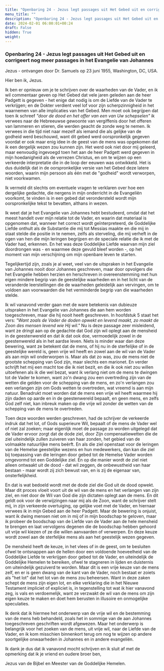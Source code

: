 ```yaml
---
title: "Openbaring 24 - Jezus legt passages uit Het Gebed uit en corrigeert nog meer passages in het Evangelie van Johannes"
menu_title: ""
description: "Openbaring 24 - Jezus legt passages uit Het Gebed uit en corrigeert nog meer passages in het Evangelie van Johannes"
date: 2024-02-01 06:00:01+00:24
draft: False
hidden: True
weight:
---
```

### Openbaring 24 - Jezus legt passages uit Het Gebed uit en corrigeert nog meer passages in het Evangelie van Johannes

Jezus - ontvangen door Dr. Samuels op 23 juni 1955, Washington, DC, USA.

Hier ben ik, Jezus.

Ik ben er opnieuw om je te schrijven over de waarheden van de Vader, en ik wil commentaar geven op Het Gebed dat vele jaren geleden aan de heer Padgett is gegeven - het enige dat nodig is om de Liefde van de Vader te verkrijgen; en de Dokter verdient veel lof voor zijn scherpzinnigheid in het waarnemen van alle implicaties van het Gebed. Men moet ook begrijpen dat toen ik schreef *"door de dood en het offer van een van Uw schepselen"* ik verwees naar de Hebreeuwse gewoonte van vergiffenis door het offeren van lammeren en stieren, die werden geacht de zonde weg te nemen. Ik verwees in die tijd niet naar mezelf als iemand die als gelijke van de godheid werd beschouwd, want dit gebed werd oorspronkelijk gegeven voordat er ook maar enig idee in de geest van de mens was opgekomen dat ik een dergelijk wezen zou kunnen zijn. Het werd ook niet door mij geleerd, maar eenvoudig ingevoegd toen het aan de heer Padgett werd gegeven in mijn hoedanigheid als de verrezen Christus, en om te wijzen op een verkeerde interpretatie die in de loop der eeuwen was ontwikkeld. Het is dus duidelijk dat in de oorspronkelijke versie van het Gebed deze latere woorden, waarin mijn persoon als één met de "godheid" wordt verworpen, niet voorkwamen.

Ik vermeld dit slechts om eventuele vragen te verklaren over hoe een dergelijke gedachte, die nergens in mijn onderricht in de Evangeliën voorkomt, te vinden is in een gebed dat verondersteld wordt mijn oorspronkelijke tekst te bevatten, althans in wezen.

Ik weet dat je het Evangelie van Johannes hebt bestudeerd, omdat dat het meest handelt over mijn relatie tot de Vader, en waarin dat materiaal is opgenomen dat, wanneer het correct wordt geïnterpreteerd, de Goddelijke Liefde onthult als de Substantie die mij tot Messias maakte en die mij in staat stelde die positie in te nemen, zelfs als sterveling, die mij verheft in de ogen van hen die mijn leringen begrijpen en de speciale relatie die ik met de Vader had, erkennen. En het was deze Goddelijke Liefde waarvan mijn ziel doordrongen was - en waarmee deze gevuld bleef worden -, op het moment van mijn verschijning om mijn openbare leven te starten.

Tegelijkertijd zijn, zoals je al weet, veel van de uitspraken in het Evangelie van Johannes nooit door Johannes geschreven, maar door opvolgers die het Evangelie hebben herzien en herschreven in overeenstemming met hun eigen mindere begrip van de geestelijke waarheden en in het licht van de veranderde leerstellingen die de waarheden geleidelijk aan vervingen, om te voldoen aan voorwaarden die het verminderde begrip van die waarheden stelde.

Ik wil vanavond verder gaan met de ware betekenis van dubieuze uitspraken in het Evangelie van Johannes die aan hem worden toegeschreven, maar die hij nooit heeft geschreven. In hoofdstuk 5 staat het vers: *"Want zoals de Vader de doden opwekt en levend maakt, zo maakt de Zoon des mensen levend wie Hij wil."* Nu is deze passage zeer misleidend, want ze dringt aan op de gedachte dat God zijn wil oplegt aan de mensheid in de geestenwereld en dat ik dat ook doe, vermoedelijk zowel in de geestenwereld als in het aardse leven. Niets is minder waar dan deze bewering, want ze betekent dat de mens, of hij nu in de sterfelijke of in de geestelijke wereld is, geen vrije wil heeft en zowel aan de wil van de Vader als aan mijn wil onderworpen is. Maar als dat zo was, zou de mens niet de grootste schepping van God zijn, maar slechts een marionet. En verder schrijft het mij een macht toe die ik niet bezit, en die ik ook niet zou willen uitoefenen als ik die wel bezat, want ik verlang niet om de mens te dwingen tot de Vader te komen, want zo'n dwang zou een overtreding zijn van de wetten die gelden voor de schepping van de mens, en zo'n verlangen zou een verlangen zijn om Gods wetten te overtreden, wat vreemd is aan mijn natuur. Benadrukt moet worden dat de mens een vrije wil heeft waarmee hij zijn daden op aarde en in de geestenwereld bepaalt, en geen mens, en zelfs God zelf niet, kan inbreuk maken op die vrije wil zonder de wetten van de schepping van de mens te overtreden.

Toen deze woorden werden geschreven, had de schrijver de verkeerde indruk dat het lot, of Gods superieure Wil, bepaalt of de mens de Vader wel of niet zal zoeken; maar eigenlijk moet de passage zo worden uitgelegd dat de Vader ervoor zorgt dat de dode ziel, door Zijn compensatiewetten die de ziel uiteindelijk zullen zuiveren van haar zonden, het gebied van de volmaakte natuurlijke mens beërft. En als die ziel openstaat voor de leringen van de Hemelse geestelijke wezens en hun medewerkers, dan kan die ziel bij toepassing van die leringen door gebed tot de Hemelse Vader worden omgevormd tot een Goddelijke ziel. En op die manier wordt de ziel niet alleen ontwaakt uit de dood - dat wil zeggen, de onbewustheid van haar bestaan - maar wordt zij zich bewust van, en is zij de eigenaar van, onsterfelijkheid.

En dat is wat bedoeld wordt met de dode ziel die God uit de dood opwekt. Maar dit proces vloeit voort uit de wil van de mens en het verlangen van zijn ziel, en niet door de Wil van God die zijn dictaten oplegt aan de mens. En dit geldt ook voor de verwijzingen naar mij als de Zoon, want de schrijver stelt mij, in zijn verkeerde overtuiging, op gelijke voet met de Vader, en hiernaar verwees ik in mijn Gebed aan de heer Padgett. Maar de bewering is onjuist, want ik dwing mensen niet om in mij of in mijn boodschap te geloven, maar ik probeer de boodschap van de Liefde van de Vader aan de hele mensheid te brengen en laat vervolgens degenen die de boodschap hebben gehoord uit vrije wil kiezen of ze die willen aanvaarden of verwerpen. En deze keuze wordt zowel aan de sterfelijke mens als aan het geestelijk wezen gegeven.

De mensheid heeft de keuze, in het vlees of in de geest, om te besluiten ofwel te ontsnappen aan de hellen door een voldoende hoeveelheid van de Goddelijke Liefde te verkrijgen door gebed tot de Vader, en uiteindelijk de Goddelijke Hemelen te bereiken, ofwel te stagneren in lijden en duisternis om uiteindelijk gezuiverd te worden. Maar dit is een vrije keuze van de mens zelf, en er is geen dwang van de kant van de Vader, noch bestaat er zoiets als "het lot" dat het lot van de mens zou beheersen. Want in deze zaken schept de mens zijn eigen lot, en elke verklaring die in het Nieuwe Testament impliciet of expliciet is, in tegenstelling tot wat ik hier vanavond zeg, is vals en verdoemelijk, want ze verzwakt de wil van de mens om zijn eigen keuze te maken en doet hem berusten in illusoire en onmogelijke speculaties.

Ik denk dat ik hiermee het onderwerp van de vrije wil en de bestemming van de mens heb behandeld, zoals het in sommige van de aan Johannes toegeschreven geschriften wordt afgewezen. Maar het onderwerp is belangrijk voor het zoeken van de mens, uit vrije wil, naar de Liefde van de Vader, en ik kom misschien binnenkort terug om nog te wijzen op andere soortgelijke onwaarheden in Johannes en in andere evangeliën.

Ik dank je dus dat ik vanavond mocht schrijven en ik sluit af met de opmerking dat ik je vriend en oudere broer ben,

Jezus van de Bijbel en Meester van de Goddelijke Hemelen.
